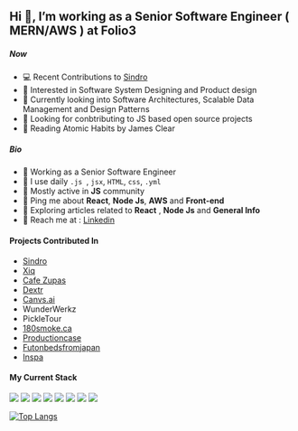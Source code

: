 ## Hi 👋, I’m working as a Senior Software Engineer ( MERN/AWS ) at **Folio3** 



##### Now

- 💻 Recent Contributions to [Sindro](https://www.sindro.io/)
- 🚀 Interested in Software System Designing and Product design
- 🌱 Currently looking into Software Architectures, Scalable Data Management and Design Patterns 
- 💞️ Looking for conbtributing to JS based open source projects
- 📖 Reading Atomic Habits by James Clear



##### Bio

- 💼 Working as a Senior Software Engineer 
- 📆 I use daily ```.js ```, ```jsx```, ```HTML```, ```css```, ```.yml```
- 🦻 Mostly active in **JS** community
- 📢 Ping me about **React**, **Node Js**, **AWS** and **Front-end**
- 🧠 Exploring articles related to **React** , **Node Js** and **General Info**
- 🚀 Reach me at : [Linkedin](https://www.linkedin.com/in/talhajafar/)


#### Projects Contributed In
- [Sindro](https://www.sindro.io/)
- [Xiq](https://xiqinc.com/)
- [Cafe Zupas](https://cafezupas.com/)
- [Dextr](https://dextr.cloud)
- [Canvs.ai](https://canvs.ai)
- WunderWerkz
- PickleTour
- [180smoke.ca](https:180smoke.ca)
- [Productioncase](https://productioncase.com/)
- [Futonbedsfromjapan](https://www.futonbedsfromjapan.com/)
- [Inspa](https://inspa.com/)


#### My Current Stack

<img src="https://img.icons8.com/plasticine/80/000000/react.png"/> <img src="https://img.icons8.com/fluency/80/000000/node-js.png"/> <img src="https://img.icons8.com/color/80/000000/javascript--v1.png"/> <img src="https://img.icons8.com/color/80/000000/mongodb.png"/> <img src="https://img.icons8.com/color/80/000000/amazon-web-services.png"/> <img src="https://img.icons8.com/color/80/000000/git.png"/> <img src="https://img.icons8.com/color/80/000000/html-5--v1.png"/> <img src="https://img.icons8.com/color/80/000000/css3.png"/> 


<!---
#### Profile


![Talha's GitHub stats](https://github-readme-stats.vercel.app/api?username=TalhaJafar&count_private=true&show_icons=true&theme=slateorange&include_all_commits=true)
--->
[![Top Langs](https://github-readme-stats.vercel.app/api/top-langs/?username=TalhaJafar&layout=compact&show_icons=true&theme=slateorange)](https://github.com/TalhaJafar/github-readme-stats)




<!---
TalhaJafar/TalhaJafar is a ✨ special ✨ repository because its `README.md` (this file) appears on your GitHub profile.
You can click the Preview link to take a look at your changes.
--->
<!-- [![Talha's GitHub stats](https://github-readme-stats.vercel.app/api?username=TalhaJafar)](https://github.com/TalhaJafar/github-readme-stats) -->
